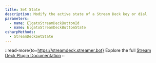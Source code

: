 ```yaml
---
title: Set State
description: Modify the active state of a Stream Deck key or dial
parameters:
  - name: ElgatoStreamDeckButtonId
  - name: ElgatoStreamDeckButtonState
csharpMethods:
  - StreamDeckSetState
---
```


::read-more{to=https://streamdeck.streamer.bot}
Explore the full [Stream Deck Plugin Documentation](https://streamdeck.streamer.bot)
::
